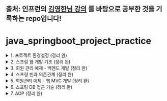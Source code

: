 ## 출처: 인프런의 [김영한님 강의](https://www.inflearn.com/course/%EC%8A%A4%ED%94%84%EB%A7%81-%EC%9E%85%EB%AC%B8-%EC%8A%A4%ED%94%84%EB%A7%81%EB%B6%80%ED%8A%B8) 를 바탕으로 공부한 것을 기록하는 repo입니다!

# java_springboot_project_practice

<details>
<summary>1. 프로젝트 환경설정 (정리 완)</summary>
<div markdown="1">

## 1. 프로젝트 환경설정 <br>
### 1-1. 프로젝트 생성
spring에서 운영하는 사이트로, spring boot 기반으로 프로젝트를 만들어주는 사이트

[spring initializer](https://start.spring.io/) ![](./images/chap1/1-1.png)
![](./images/chap1/1-2.png) 

<참고사이트: [[Java] Gradle, Groovy Gradle, Kotlin Gradle — 일단은 내 이야기](https://kdhyo98.tistory.com/87#Gradle%20%EC%9D%B4%EB%9E%80%3F-1), [Gradle User Manual](https://docs.gradle.org/current/userguide/userguide.html), [Kotlin DSL, Gradle 빌드 기본 언어 채택… 왜 Kotlin DSL일까?](https://blog.imqa.io/kotlin-dsl/), [‘Gradle Kotlin DSL’ 이야기 | 우아한형제들 기술블로그](https://techblog.woowahan.com/2625/)>

**Project**

- Gradle Groovy
  

**Language**

- Java
  

**Spring Boot**

- 원하는 버전, (SNAPSHOT - 만들고 있는 버전, M 시리즈 - 정식 릴리즈되지 않은 버전, 숫자만 있는 버전 - 정식 릴리즈 버전)
  

**Project metadata**

- Group - 보통 기업 도메인 명 (상관없다면 아무거나 적어도 무방)
  
- Artifact - 빌드 되어서 나오는 결과물
  
- Name, Description, Package name - 그대로 두거나 본인이 작성해도 무방
  

**ADD Dependencies...**

- 어떤 라이브러리를 이용할 것인가 정하는 것
  
- 웹 프로젝트라면 Spring web 검색해서 추가


**Generate**

- zip 파일이 다운되고 이를 Intellij에서 import하면 된다. <br><br>


  

Maven 이란

- 프로젝트를 진행하게 되면 많은 라이브러리들을 활용하게 되는데, 사용되는 그 수가 많아지면 이를 관리하는 것이 힘들어진다.
  
- Maven은 내가 사용한 라이브러리뿐만 아니라, 해당 라이브러리가 작동하는데 필요한 다른 라이브러리들까지 관리해서 네트워크를 통해 자동으로 다운 받아준다.
  
- 프로젝트의 전체적인 라이프사이클을 관리하는 도구이다.
  

Gradle 이란

- 기본적으로 빌드 배포 도구(Build Tool)이다.  JAVA, C/C++, Python 등을 지원한다.
  
- Maven은 XML로 라이브러리를 정의하고 활용하나 Gradle의 경우 별도의 빌드스크립트를 통해 사용할 어플리케이션 버전, 라이브러리 등의 항목을 설정할 수 있다.
  
- 장점으로는 스크립트 언어로 구성되어서 XML과 달리 변수 선언, if, else, for등의 로직이 구현가능하여 간결하게 코드 작성이 가능하다.
  

Gradle을 쓰는 이유

레거시 프로젝트, 과거 프로젝트의 경우 Maven으로 남아있는게 있지만, 요즘은 Gradle로 넘어가는 추세이다.<br><br><br>

<p align="center"><img src="./images/chap1/1-3.png"></p>

- java 밑에 패키지와 소스파일이 있음
  
- test는 테스트 코드와 관련된 파일들이 들어가 있음
  
  - 요즘 개발 트렌드에서는 테스트코드가 중요하다는 것을 의미
    
- resource 파일은 java 코드 파일을 제외한 xml 이나 설정 파일들이 들어가 있음

## [IntelliJ] Java 버전 바꾸는 법(JDK 버전)
**<u>오류사항 발생</u>**
- No matching variant of org.springframework.boot:spring-boot-gradle-plugin:3.1.3 was found. The consumer was configured to find a library for use during runtime, compatible with Java 8, packaged as a jar, and its dependencies declared externally, as well as attribute 'org.gradle.plugin.api-version' with value '8.2.1' but:

### 1. Project(단축키 Crtl + Shift + Alt + S)
  
  - 스프링 부트 3버전 대부터는 JDK 17부터 지원하기 때문에 jdk 1.8(java8)로 빌드하려고 할 때 발생하는 오류
    
  - SDK 17로 설정
    
  - Language level: SDK default
<p align="center"><img src="./images/chap1/1-4.png"></p>
    
### 2. Modules
  
  - Language level 변경
<p align="center"><img src="./images/chap1/1-5.png"></p>
    
### 3. SDKs 설정
  
  - 원하는 JDK 설정  
<p align="center"><img src="./images/chap1/1-6.png"></p>
  
### 4. Project Setting (단축키 Ctrl + Alt + S)
  
  - Build,Execution,Deployment  -> Build Tools -> Gradle
    
  - Gradle JVM 변경
<p align="center"><img src="./images/chap1/1-7.png"></p>
    
  - Build,Execution,Deployment  -> Compiler -> Java Compiler
    
  - Project bytecode version 변경  
<p align="center"><img src="./images/chap1/1-8.png"></p>
  
### 5. OS JDK 환경변수 설정 다시하기
  
<p align="center"><img src="./images/chap1/1-9.png"></p>
<p align="center"><img src="./images/chap1/1-10.png"></p>
  

## 수행 결과

<p align="center"><img src="./images/chap1/1-11.png"></p>

- 여기서,
  
<p align="center"><img src="./images/chap1/1-12.png"></p>
  
<p align="center"><img src="./images/chap1/1-13.png"></p>
  
<p align="center"><img src="./images/chap1/1-14.png"></p>
  
  - Stop하면
    
  
<p align="center"><img src="./images/chap1/1-15.png"></p>
  
- 동작원리
  
   ```java
    @SpringBootApplication
    public class HelloSpringApplication {
    
    	public static void main(String[] args) {
    		SpringApplication.run(HelloSpringApplication.class, args);
    	}
    
    }
   ```
    
  - SpringApplication.run 안에 HelloSpringApplicatin이라는 클래스를 넣어주면 @SpringBootApplication 어노테이션을 통해서 springboot 어플리케이션이 실행이 된다.
    
  - Tomcat을 내장하고 있는데 자체적으로 서버를 띄움
    
- 번외
  
  - 인텔리제이가 자바를 실행하면 직접 실행하는 것이 아니라 Gradle을 통해서 실행하게 되는데 Gradle을 통해서 실행하게 되면 느릴 때가 있음
    
  - Intellij 로 바꾸면 Intellij에서 자바를 바로 실행시켜서 좀 더 빠르다. (프로젝트를 연습하는 단계에서는 좀 더 편하다)
 
<p align="center"><img src="./images/chap1/1-17.png"></p>
<br><br>

### 1-2 라이브러리 살펴보기
<br>
<p align="center"><img src="./images/chap1/1-18.png"></p> <br>
땡겨온 라이브러리 spring-web, thymeleaf는 각각 또다른 라이브러리에 의존하고 있음 <br>
의존하는 라이브러리까지 다 땡겨와서 이용하게 된다. <br>

##### Spring Boot 라이브러리
- spring-boot-starter-web 대표적으로
  
  - spring-boot-server-tomcat
    
  - spring-webmvc
    
- spring-boot-starter-thymeleaf는 html을 렌더링해주는 라이브러리 <br>
<p align="center"><img src="./images/chap1/1-19.png"></p>
<br>

- spring-boot-starter
  
  - spring-boot
    
  - autoconfigure
    
  - logging
    
  - core 관련한 라이브러리가 들어있음
    
- spring-boot-starter-logging
  
  - logback(실제 log를 어떤 구현체로 실행할 것인지), slf4j(인터페이스)가 들어있다
- log와 관련한 내용
  
  - 현업에 있는 개발자들은 System.out.println으로 거의 출력하지 않는다.
    
  - log로 출력을 해야 한다.
    
  - log로 남겨야 심각한 에러들을 따로 파일로 모아서 관리가 가능하기 때문
    
  - 취준이나 신입들은 log를 왜 쓰지라고 생각할 수 있음.
    
- spring-boot-starter-test
  
  - junit (테스트 프레임워크)
    
  - mockito (mock 라이브러리)
    
  - assertj (테스트 코드 편하게 작성하게 도와주는 라이브러리)
    
  - spring-test (스프링 통합 테스트)
  <br><br>
  
  ### 1-3 View 환경설정
  <br>
  <p align="center"><img src="./images/chap1/1-20.png"></p>
  <br>
  
  [spring-boot-docs](https://docs.spring.io/spring-boot/docs/current/reference/htmlsingle/#web.servlet.spring-mvc.welcome-page) 공식문서에서 내용을 찾을 수 있음

- main/resources/static 폴더 내에 index.html 파일을 만들어서 넣으면 Welcome page 기능을 제공한다.
  
<br>

- ```html
  <!DOCTYPE HTML>
  <html>
  <head>
      <title>Hello</title>
      <meta http-equiv="Content=Type" content="text/html; charset=UTF-8" />
  </head>
  <body>
  Hello
  <a href = "/hello">hello</a>
  </body>
  </html>
  ```
  <br>
  
- 단순히 파일을 서버에 던져준 것 밖에 안됨
  
- 템플릿 엔진이라는 것을 쓰면 모양을 바꿀 수 있다.
  
- 공식 사이트
  
  - [thymeleaf.org](https://www.thymeleaf.org/)
    
  - [스프링 공식 튜토리얼](https://spring.io/guides/gs/serving-web-content/)
    
  - [스프링 부트 메뉴얼](https://docs.spring.io/spring-boot/docs/current/reference/htmlsingle/)
    

- spring-boot-starter-thymeleaf가 위 html 파일을 꾸며주는 역할
  
- spring boot 메뉴얼 사이트에서도 지원하는 기능으로 thymeleaf가 있는 것을 확인할 수 있다.
<br>
<p align="center"><img src="./images/chap1/1-21.png"></p>
<br>

```java
pacakage hello.hellospring;

import...

@SpringBootApplication
public class HelloSpringApplication{
    pubilc static void main(String[] args){
        SpringApplication.run(HelloSpringApplication.class, args);
    }
}
```
<br>

##### 화면 구성을 위한 작업

- Web Application에서 첫 진입이 Controller
  
- controller 패키지를 만든다.
  
- HelloController 클래스 파일을 만든다.

<br>
<p align="center"><img src="./images/chap1/1-22.png"></p>
<br>

```java
import org.springframework.stereotype.Controller;
import org.springframework.ui.Model;
import org.springframework.web.bind.annotation.GetMapping;

@Controller
public class HelloController {
      // Web application에서 /hello 라고 입력값이 들어오면
      // @GetMapping 부분이 호출이 된다.
    @GetMapping("hello")
    public String hello(Model model){
        model.addAttribute("value", "welcome!!");
        return "hello";

    }
}
```
<br>

- Web application에서 /hello라고 입력값이 들어오면

```java
    @GetMapping("hello")
    public String hello(Model model){
        model.addAttribute("value", "welcome!!");
        return "hello";
```
<br>

- 위 코드 부분을 호출해준다.
  
- model은 MVC에서의 M에 해당
  
- Model 객체는 Controller에서 생성된 데이터를 View로 전달할 때 사용한다.

```html
<!DOCTYPE HTML>
<html xmlns:th="http://www.thymeleaf.org">
<head>
    <title>Hello</title>
    <meta http-equiv="Content-Type" content="text/html; charset = UTF-8"/>

</head>
<body>
<p th:text="'HELLO!!' + ${value}">처음이시군요. 고객님</p>
</body>
</html>
```
<br>

- 위 value값에 "welcome!!"이 들어가서 홈페이지에 <br>

<p align="center"><img src="./images/chap1/1-23.png"></p>

- 위 그림처럼 뜨게 된다. <br><br>

##### 전체 과정 설명 <br>

<p align="center"><img src="./images/chap1/1-24.png"></p> <br>

- 웹 브라우저가 localhost:8080에서 /hello를 스프링 부트쪽으로 던지게 되면 내장된 Tomcat server가 spring에게 다시 보내고
  
- spring은 HelloController를 찾은 뒤 이 내부에 <br>

```java
@Controller
public class HelloController {
      // Web application에서 /hello 라고 입력값이 들어오면
      // @GetMapping 부분이 호출이 된다.
    @GetMapping("hello")
    public String hello(Model model){
        model.addAttribute("value", "welcome!!");
        return "hello";

    }
}
```
<br>

- @GetMapping(get, post 에서의 get을 의미)의 "hello"와 매칭되게 됨
  
- 그러면 HelloController 내의 @GetMapping이 선언된 hello 라는 메서드가 실행된다.
  
- spring이 model을 만들어서 넘겨주는데 model에 "value"와 "welcome!!"을 담아서 view로 넘겨주게 된다
  
- return "hello";
<br>

<p align="center"><img src="./images/chap1/1-25.png"></p> <br>

- hello.html로 model을 넘기는 것
  
- spring boot는 return "hello"; 하게 되면
  
- viewResolver에 의해서
  
- resource/templates 내의 hello를 찾게 된다.
  
- hello.html을 찾아서 랜더링한다.
  
- 요약: 컨트롤러에서 리턴 값으로 문자를 반환하면 'viewResolver'가 화면을 찾아서 처리한다.
  
  - spring boot 템플릿엔진 기본 viewName 매핑
    
  - `resources:template/` + {viewName} + `.html`
    
- 참고사항
  
  - `spring-boot-devtools` 라이브러리를 추가하면 `html` 파일을 컴파일만 해주면 서버 재시작 없이 view 파일 변경이 가능하다.
 
</div>
</details>
  
<details>
<summary>2. 스프링 웹 개발 기초 (정리 완)</summary>
<div markdown="1">

## 2. 스프링 웹 개발 기초 <br>
  
크게 3가지 방법이 있음

- 정적 컨텐츠
  
  - 파일 자체를 웹 브라우저에 전달(서버에서 가공하지 않고 파일 전달)
    
  - 클라이언트의 요청을 받으면 서버에 미리 저장된 HTML, CSS, JS 등의 파일을 그대로 보여주는 것
    
  - 미리 저장된 파일을 그대로 보여주기 때문에 클라이언트들의 요청에 대해 동인한 결과를 보여준다.
    
- MVC 템플릿 엔진 (Model, View, Controller)
  
  - 서버에서 동적으로 HTML을 변환하여 웹 브라우저로 보내주는 역할
    
  - Model: 어플리케이션이 무엇을 할 것인지
    
  - View: 화면에 보여주기 위한
    
  - Controller: 모델이 어떻게 처리할지
    
- API
  
  - JSON과 같은 데이터 구조 포맷으로 클라이언트들에게 전달하는 방식, 화면은 클라이언트쪽에서 그린다.
    
  - 서버끼리는 html 필요없이 데이터만 주고 받으면 됨. 서버끼리 통신할 때 사용함
    
  - view 없이 그대로 http body에 전달하는 방식 <br>

  #### 2-1 정적 컨텐츠

- HTML 작성
  
  - spring boot는 정적 컨텐츠 기능을 제공한다. `/main/resources/static` 하위 폴더에 `hello-static.html` 파일을 생성하고 간단하게 살펴보기 위해서 아래 코드처럼 작성해본다.
    
    `hello-static.html`
    
    ```html
    <!DOCTYPE HTML>
    <html>
    <head>
        <title>static content</title>
        <meta http-equiv="Content-Type" content="text/html; charset=UTF-8" />
    
    </head>
    <body>
    정적 컨텐츠입니다.
    </body>
    </html>
    ```
    
- 클라이언트로부터 `localhost:8080/hello-static.html` 요청이 스프링 부트로 들어가게 되면 Tomcat 서버를 거치고 컨트롤러에서 `hello-static` 에 매핑하는 컨트롤러가 있는지 우선 확인한다.
  
- 즉, `hello-static` 관련 컨트롤러를 찾음.
  
- 동작이 없을 경우 `/resources/static` 하위에서 해당하는 파일을 찾아서 보내준다. <br>

#### 2-2 동적 컨텐츠
##### 2-2-1 MVC와 템플릿 엔진을 이용한 웹 개발 <br>

- MVC 라는 건 Model, View, Controller를 의미
  
- 과거에는 Controller와 View가 따로 분리되어 있지 않았음
  
- View에서 다 했음 (모델 1 방식)
  
- Model, View, Controller로 나누는 것이 일반적

==========================================================================

##### __spring MVC 패턴에 대한 간단한 설명

참고사이트: [스프링부트, MVC 패턴 Controller(컨트롤러)의 역할과 생성 (URI)](https://sudo-minz.tistory.com/25)

- Application의 역할을 Model, View, Controller로 나누어서 이들 사이 상호작용을 통제하는 아키텍처 패턴이다.
  
  1. Model: 목표하는 비즈니스를 구현한 것
    
  2. View: 화면에 표현하는 것
    
  3. Controller: 위 2가지의 상호작용을 통제하는 것
 


  
- 위에서 만들었던 HelloController.java 파일에 추가를 해보자 (1-3 View 환경설정에서 헀음)
  
  ```java
  package com.example.hellospring.controller;
  
  import org.springframework.stereotype.Controller;
  import org.springframework.ui.Model;
  import org.springframework.web.bind.annotation.GetMapping;
  
  @Controller
  public class HelloController {
      @GetMapping("hello")
      public String hello(Model model){
          model.addAttribute("value", "welcome!!");
          return "hello";
  
      }
  
      // 추가된 부
      @GetMapping("hello-mvc")
      // @RequestParam 외부에서 값을 받겠다.
      // Model에 담으면 view에서 렌더링할 때 쓸 것
      public String helloMvc(@RequestParam("name") String name, Model model){ // 웹사이트 url을 바꿔서 값을 얻겠다.
          model.addAttribute("name", name); // "name" 이라는 key 값에 name value값을 model에 담는다.
          return "hello-template";
      }
  }
  ```
  
- `@RequesParam`: 외부에서 값을 받아서 View로 값을 넘겨준다.
  
  - `@RequestParam("가져올 데이터의 이름") [데이터타입] [가져온데이터를 담을 변수]`
- 여기서는 `"name"`이라는 String 타입 값을 받아서 `Model 객체`에 넣고, `Model 객체`를 `View`로 넘겨준다.
  
- 넘겨주는 `html`은 `hello-template.html` 이다.
  
- 그럼, `hello-template.html`을 만들고 간단하게 코드를 작성해보자
  

```html
<!DOCTYPE HTML>
<html xmlns:th="http://www.thymeleaf.org">
<body>
<p th:text="'HELLO!!' + ${name}">hello! client</p>
</body>
</html>
```

- `<p>`의 hello! client는 name값이 존재하게 되면 `HELLO!! {name}`으로 치환되게 된다.
  
- 이제 `http://localhost:8080/hello-mvc` 에 들어가보면 <br>

<p align="center"><img src="./images/chap2/2-2.png"></p> <br>

- 에러가 뜨는 것을 확인할 수 있다. <br>

<p align="center"><img src="./images/chap2/2-3.png"></p> <br>

<p align="center"><img src="./images/chap2/2-4.png"></p> <br>

<p align="center"><img src="./images/chap2/2-5.png"></p> <br>

- default가 true이며, 이는 넘어온 값이 존재해야 한다는 것을 의미
  
- **넘어온 name 값이 없어서 에러가 발생한 것**
  
- 그러면 url 상에서 값을 넘겨줘보자 <br>

<p align="center"><img src="./images/chap2/2-6.png"></p> <br>

<p align="center"><img src="./images/chap2/2-7.png"></p> <br>

<p align="center"><img src="./images/chap2/2-9.png"></p> <br>

- 페이지 소스 보기를 하면 이미지

<p align="center"><img src="./images/chap2/2-8.png"></p> <br>

- HTML로 이루어진 것을 확인할 수 있다.
  
- `String name= spring!!!!!` 이 되고
  
- `model.addAttribute("name", name);` 에 의해 model에 담겨서 템플릿에 넘겨준다.
  
- `<p th:text="'HELLO!!' + ${name}">hello! client</p>` 에서 model의 key값인 name의 value 값을 받아서 `hello! client` 대신해서 `'HELLO!!' spring!!!!!`을 출력하게 된다.
  
- 정적 컨텐츠와는 다르게 HTML로 변환 후 웹 브라우저에 넘겨준다. <br>

##### 2-2-2 API 방식

１。이전에 만들었던 HelloController.java에 코드를 추가해보자

```java
    @GetMapping("hello-string")
    @ResponseBody // html의 body 태그가 아닌 http에서 header와 body 부분에서 body부분에 데이터를 직접 넣어주겠다.
    public String helloString(@RequestParam("name") String name){
        return "hello" + name;
    }
```

- 이전 템플릿 엔진과이 차이는 view가 없고 데이터 그대로 출력한다.
  
- 위에서 한 것처럼 페이지 소스보기를 하면 <br>

<p align="center"><img src="./images/chap2/2-10.png"></p> <br>

- HTML이 아니라 데이터 그대로를 출력한 것을 확인할 수 있다. <br>

２。이전에 만들었던 HelloController.java에 코드를 추가해보자 <br>

```java
    @GetMapping("hello-api")
    @ResponseBody
    public Hello helloApi(@RequestParam("name") String name) {
        Hello hello = new Hello();
        hello.setName(name);
        return hello;
    }


    static class Hello{
        private String name;

        public String getName() {
            return name;
        }

        public void setName(String name) {
            this.name = name;
        }
    }
```
<br>

- Hello 타입의 hello 객체를 만들어서 입력 받은 name 값을 hello 객체에 넣어준다.
  
- 아까와 다르게 문자열이 아니라 객체를 return으로 넣어준다면? <br>

<p align="center"><img src="./images/chap2/2-11.png"></p> <br>

- HTML이 아닌 데이터를 웹 브라우저로 보냈으며, JSON 형식으로 보낸 것을 확인할 수 있다. <br>

2-1. 동작 원리

<p align="center"><img src="./images/chap2/2-12.png"></p> <br>

- @ResonseBody가 없다면
  
  - viewResolver가 템플릿을 찾고 HTML로 변환 후 웹 브라우저에 보냈음
- @ResponseBody를 사용한다면
  
  - 데이터를 그대로 넘기게 됨.
    
  - 문자라면 그대로 넘기는데 객체라면?
    
  - 객체라면 JSON 형식으로 반환해서 HTTP 응답으로 반환한다.
    
  - HTTP의 BODY 에 문자 내용을 직접 반환
    
  - `viewResolver` 대신에 `HttpMessageConverter` 가 동작한다.
    
  - 기본 문자처리: `StringHttpMessageConverter`
    
  - 기본 객체처리: `MappingJackson2HttpMessageConverter`
    
  - byte 처리 등등 기타 여러 HttpMessageConverter가 기본으로 등록되어 <br>

### 요약

- 정적 컨텐츠: 파일 그대로를 웹 브라우저에 보내는 방식
  
- 동적 컨텐츠
  
  - MVC 방식: HTML로 변환 후 웹 브라우저에 보내는 방식
    
  - API 방식: 데이터로 변환 후 웹 브라우저에 보내는 방식
    

```java
    static class Hello{
        private String name;

        public String getName() {
            return name;
        }

        public void setName(String name) {
            this.name = name
      }
```

- Getter Setter 개념
  
  - private으로 접근 못하게 하고
    
  - 외부에서 접근하려면 getName, setName으로 접근하게끔 하는 것
    
  - 이를 java bean 표준 방식이라고 한다.
    
  - 또 다른 용어로 property 접근 방식이라고 한다.
  


</div>
</details>

<details>
<summary>3. 회원 관리 예제 - 백엔드 개발 (정리 완)</summary>
<div markdown="1">

## 3. 회원 관리 예제 - 백엔드 개발 <br>

##### 3-1. 비즈니스 요구사항 정리  <br>

```
- 비즈니스 요구 사항 정리

- 회원 도메인

- 회원 도메인을 저장하고 불러올 수 있는 repository 객체 만들기

- 만든 repository가 정상 동작하는지 테스트하는 테스트 케이스 작성
```

비즈니스 요구사항 정리 (간단한 비즈니스)

- 데이터: 회원 ID, 이름
  
- 기능: 회원 등록, 조회
  
- 가정한 상황 : 개발자가 개발해야 하는 시점에 데이터 저장소가 선정되지 않았음

<p align="center"><img src="./images/chap3/3-1.png"></p> <br>

#### 3-2. 회원 domain과 repository 만들기

1. domain 폴더 만들고 그 안에 Member 클래스 만들기

```java
package hello.hellospring.domain;

public class Member{

    private Long id;
    private String name;

    public Long getId(){
        return id;
    }
    public void setId(Long id){
        this.id = id;
    }
    public String getName(){
        return name;
    }
    public void setName(String name){
        this.name =  name;
    }
}
```

- 고객이 정하는 아이디가 아니라 데이터를 구분하기 위한 시스템이 정하는 아이디
  
- getter, setter 만들기
  

2. 회원 객체를 담을 리포지토리 만들기 (repository 폴더 만들기)
  
  2-1. MemberRepository 라는 interface 만들기

<p align="center"><img src="./images/chap3/3-2.png"></p> <br>

```java
package hello.hellospring.repository;

import hello.hellospring.domain.Member;

public interface MemberRepository{
    Member save(Member member);
    Optional<Member> findById(Long id);
    Optional<Member> findByName(String name);
    List<Member> findAll();
}
```

- save 하면 저장된 회원 정보가 반환이 된다.
  
- Optional 이란 (java 8에 들어간 기능)
  
  - findById 나 findByName의 반환값이 null 일 수 있는데 이 null 값을 Optional로 감싸서 처리하는 것(다음 수업에 배울 것).
 
- interface 동작원리
  
  - save를 통해 회원 정보 저장소에 저장한다.
    
  - findById, findByName을 통해서 회원의 정보를 찾는다.
    
  - findAll을 통해서 모든 회원 정보 반환한다.
    

3. MemoryMemberRepository 구현체 만들기

```java
// 전체 코드

public class MemoryMemberRepository implements MemberRepository {

    // 저장할 곳 선언
    private static Map<Long, Member> store = new HashMap<>();
    private static long sequence = 0L; // 0 1 2... key값을 생성하는 것 


    // 1번
    @Override
    public Member save(Member member){
    member.setId(++sequence); // id 설정한다. 
    store.put(member.getId(), member); // 그 후 stored 한다.
    return member; // 저장된 값을 반환해준다. 이렇게 감싸서 null이라도 넘겨주면
    // 클라이언트쪽에서 뭐라도 할 수 있음    
    }


    // 2번
    @Override
    public Optional<Member> findById(Long id){
        // null이 반환될 것 같으면 Optional로 감싼다.
        return Optional.ofNullable(store.get(id)); // store에서 id값을 가져온다.
    }


    // 3번
    @Override
    public Optional<Member> findByName(String name){
        return store.values().stream()
                .filter(member -> member.getName().equals(name))
                .findAny();
    }

    // 4번
    @Override
    public List<Member> findAll() {
        return null;
    }

}
```

- 저장을 어딘가 해야 함
  
  - Map을 이용했음
    
  - 현업에서는 변수를 공유할 경우 동시성 문제 때문에 `HashMap`이 아닌  `ConcurrnetHashMap`을 사용하지만 지금처럼 간단한 프로젝트는 그냥 `HashMap` 사용함
    
  - long 또한 동시성 문제 때문에 현업에서는 `AtomicLong`을 쓴다. 마찬가지로, 간단한 예제이므로 그냥 `long` 사용함
    
- store에다가 넣기 전에 member의 id값을 세팅해준다.
  
  ```java
      private Long id; //시스템이 정해주는 값
      private String name; // 사용자가 기입한 값
  ```
  
- store에 저장하면 그 값을 반환한다.
  

```java
    // 2번
    // 이렇게 코드를 작성하면 만약 null 값이 반환된다면?
    // 클라이언트쪽에서는 아무것도 못함
    @Override
    public Optional<Member> findById(Long id){
        // null이 반환될 것 같으면 Optional로 감싼다.
        return store.get(id); // store에서 id값을 가져온다.
    }

==>   
    @Override
    public Optional<Member> findById(Long id){
        // null이 반환될 것 같으면 Optional로 감싼다.
        return Optional.ofNullable(store.get(id)); // store에서 id값을 가져온다.
    }
```

```java
    // 3번

    @Override
    public Optional<Member> findByName(String name){
        return store.values().stream()
                .filter(member -> member.getName().equals(name))
                .findAny();
    }
```

- stream()을 통해 컬렉션에 들어있는 elements들을 순회하면서
  
- member의 getName과 parameter로 입력된 name 값이 같은지 판단한다.
  
- 같은 경우에만 filter 되고 이를 반환한다.
  
- findAny는 stream에서 가장 먼저 탐색되는 element를 return
  
- return값은 Optional로 반환이 된다.
  
- 끝까지 찾았는데 없다면 Optional에 null이 들어가서 반환된다.
  

```java
    // 4번
    @Override
    public List<Member> findAll() {
        return new ArrayList<>(store.values();
    }
```

- store에 담겨있는 것들은 member들이며 member들이 반환된다.

##### 3-3. Repository 테스트 케이스 작성 및 검증

##### 다 작성했는데 어떻게 검증할까?

=> 테스트 케이스를 작성해서 검증한다.

검증은

- 자바의 main 메서드를 통해 실행하거나
  
- 웹 어플리케이션의 컨트롤러를 통해 해당 기능을 실행해서 검증가능하다.
  
- 반복 실행하기 어렵고, 여러 테스트를 한번에 실행하기 어렵다.
  

=> JUnit 이라는 프레임워크를 통해 문제를 해결함

<p align="center"><img src="./images/chap3/3-3.png"></p> <br>

```java
package com.example.hellospring.repository;

import com.example.hellospring.domain.Member;
import org.junit.jupiter.api.Assertions;
import org.junit.jupiter.api.Test;

public class MemoryMemberRepositoryTest { // 굳이 public 할 필요는 없음

    MemberRepository repository = new MemoryMemberRepository();

    @Test
    public void save(){
        Member member = new Member();
        member.setName("spring");

        repository.save(member);

        Member result = repository.findById(member.getId()).get();
        Assertions.assertEquals(member, result);
    }
}
```

<p align="center"><img src="./images/chap3/3-4.png"></p> <br>

- 내가 짠 코드가 제대로 동작하는지 체크하기 위해서
  
- 새로 만든 객체 member에 "spring"이라는 name값을 넣어주고
  
- DataBase에 저장한 result의 값이 새로 만든 member와 같은지 확인한다.
  
- 즉, 새로 만든 객체와 그 객체를 DB에 저장하고 꺼낸 객체가 같은지 확인하는 것.
  
- 여기서, Assertions 기능을 사용한다.
  

```java
// org.junit.jupiter.api의 Assertions를 사용하면
Assertions.assertEquals(expected, actual);

// org.assertj.core.api의 경우
Assertions.assertThat(expected).isEqualTo(actual);
```

- expected(기대하는 값: 내가 저장소에 저장한 값이 member니까 member가 튀어나오겠지)
  
- actual(실제 값: 저장한 값을 꺼냈을 때 그 값)
  
- 아무 문제 없으면 아래 그림처럼 녹색불 뜬다.

<p align="center"><img src="./images/chap3/3-4.png"></p> <br>

##### Assertions.assertEquals(expected, actual);

[참고사이트](https://stackoverflow.com/questions/26102865/assertequals-what-is-actual-and-what-is-expected)

- JUnit 프레임워크 Assertions.assertEquals(expected, actual)
  
- TestNG 프레임워크 Assertions.assertEquals(actual, expected)
  
- 어떤 테스트 프레임워크를 사용하냐에 따라 값의 순서가 달라서 헷갈릴 수 있다.
  
- 물론, 결과값이 true일 경우 문제가 되지 않는다.
  
- 하지만, 테스트 결과값이 false일 경우 (예: JUnit)
  
- 실제로는 expected(예상한 값)은 맞았고 actual이 틀렸지만
  
- expected가 false의 원인이라고 반대로 말하기 때문
  
- 그래서, 직관적으로 알기 쉬운
  
- Assertions.assertThat(expected).isEqualTo(actual); 가 나을 수 있다.
  
- 아래 그림이 JUnit에서 반대로 넣을 경우
  
- <u>각 테스트 프레임워크의 convention을 잘 따르자!</u>

<p align="center"><img src="./images/chap3/3-5.png"></p> <br>

<p align="center"><img src="./images/chap3/3-6.png"></p> <br>


```java
package com.example.hellospring.repository;

import com.example.hellospring.domain.Member;
//import org.junit.jupiter.api.Assertions;
import org.assertj.core.api.Assertions;
import org.junit.jupiter.api.Test;

import java.util.List;

import static org.assertj.core.api.Assertions.*;

public class MemoryMemberRepositoryTest { // 굳이 public 할 필요는 없음

    MemberRepository repository = new MemoryMemberRepository();

    @Test
    public void save(){
        Member member = new Member();
        member.setName("spring");

        repository.save(member);

        Member result = repository.findById(member.getId()).get();
        Assertions.assertThat(result).isEqualTo(member);
    }

    @Test
    public void findByName(){
        Member member1 = new Member();
        member1.setName("spring1");
        repository.save(member1);

        Member member2 = new Member();
        member2.setName("spring2");
        repository.save(member2);

        Member result = repository.findByName("spring1").get();
        Assertions.assertThat(result).isEqualTo(member1);
    }

    @Test
    public void findAll(){
        Member member1 = new Member();
        member1.setName("spring1");
        repository.save(member1);

        Member member2 = new Member();
        member2.setName("spring2");
        repository.save(member2);

        List<Member> result = repository.findAll();
        Assertions.assertThat(result.size()).isEqualTo(3);
    }

}
```

- findByName()까지 test했을 때 문제없었는데 findAll()을 넣고 test 돌렸더니 에러가 발생

<p align="center"><img src="./images/chap3/3-7.png"></p> <br>

- 왜일까?
  
- 테스트의 순서는 보장이 되지 않는다.
  
- 순서에 의존적으로 설계해서는 안된다.
  
- 즉, 순서 상관없이 메서드별로 따로 동작하도록 설계를 해야 한다.
  
- 위에서 보는 것처럼 findAll()이 먼저 실행이 되고 repository에 member1 객체가 저장이 된다.
  
- 그 다음 findByName() 메서드를 수행하는데 member1의 새로운 객체가 또 생성이 된다.
  
- 그러나, 이름이 "spring1"로 같기 때문에 이전의 member1 객체를 불러서 false가 된 것. **<u>다른 객체가 나온 것</u>**
  

##### 하나의 메서드에 대한 테스트가 끝나면 저장소 데이터를 CLEAR 시키자

```java
// test 폴더의 MemoryMemberRepositoryTest.java
    // interface를 테스트하는 것이 아니므로 MemoryMemberRepository로 바꾼다.
    MemoryMemberRepository repository = new MemoryMemberRepository();


    // Test 메서드가 끝날 때마다 수행하는 @AfterEach 선언    
    @AfterEach
    public void aterEach(){
        repository.clearStore();
    }
// main 폴더의 MemoryMemberRepository.java 
    // 맨 밑에 추
    public void clearStore(){
        store.clear();
    }
```

- 각 Test 메서드가 끝날 때마다 수행하는 @AfterEach 선언한다.
  
- interface를 테스트하는 것이 아니므로 MemoryMemberRepository로 바꾼다.
  
- Test 메서드가 끝날 때마다 repository를 지운다.
  

##### 다시 테스트 시킨 결과

<p align="center"><img src="./images/chap3/3-8.png"></p> <br>

##### 테스트만 해도 굉장히 깊은 내용

- 지금 한 것은 개발을 진행한 뒤 Test 케이스(여기서는 MemoryMemberRepository)를 작성했음
  
- 이 방식을 뒤집어서 Test 케이스를 작성한 뒤에 개발을 시작할 수 있다.
  
- 이를 TDD (Test-Driven Development) 라고 한다.
  
- 나는 세모 모양 결과물을 만들고 싶다
  
- 그럼 세모 모양 결과물을 만들기 시작하는 것이 아니라
  
- 세모 모양 틀(테스트)을 먼저 만들어놓고 이 틀에 내 결과물을 끼워넣어서 테스트를 하는 것
  

##### 번외: 여러 Test를 했는데 결과창에 하나만 나온다면?

<p align="center"><img src="./images/chap3/3-9.png"></p> <br>

- File - settings - Preferences - Build, Execution, Deployment - Build Tools - Gradle 이동
  
- Run tests using의 속성을 Intellij IDEA로 변경해주고 apply

<p align="center"><img src="./images/chap3/3-10.png"></p> <br>

<p align="center"><img src="./images/chap3/3-11.png"></p> <br>

- 맞게 나온다!

##### 3-4. 서비스 개발

- service 폴더 만들기, 폴더 안에 MemberService 클래스 만들기
  
- 기존에 만들었던 저장소 가져오기
  
- 회원 가입 만들기
  

```java
    private final MemberRepository memberRepository = new MemoryMemberRepository();

    /* 회원가입 */
    public Long join(Member member){
        // 같은 이름이 있는 중복 회원 X
        Optional<Member> result = memberRepository.findByName(member.getName());
        result.ifPresent(m ->{
            throw new IllegalStateException("이미 존재하는 회원입니다.");
        });

        memberRepository.save(member); //
        return member.getId(); // 단순히 id만 반환해보자
    }
```

- 이미 값이 존재하면 throw new 한다.
  
  - 반환된 값이 Optional이기 때문에 가능한 것
    
  - Optional로 안하면 `if null이 아니면`이라고 구현했을 것
    
  - Optional로 감싸면 이 안에 Member 객체가 있다.
    
  - 그러면 Optional의 여러 메서드를 사용할 수 있다.
    
  - Optional을 사용해서 `ifPresent`를 사용할 수 있음.
    
  - `Member member1 = result.get();`
    
    - 이렇게 쓸 수 있지만 직접 꺼내는 것을 권장하지는 않음.
   
<p align="center"><img src="./images/chap3/3-13.png"></p> <br>

  - `orElseGet` 메서드를 통해서 값이 있으면 가져오지만 값이 없다면 없을 경우에 대해 대응 방법이 구현가능하다.
    
- 코드의 가독성을 위해 아래처럼 바꿀 수 있다.
  

```java
        Optional<Member> result = memberRepository.findByName(member.getName());
        result.ifPresent(m ->{
            throw new IllegalStateException("이미 존재하는 회원입니다.");
        });

        ==> 첫줄 result와 둘째줄 result를 묶는 느낌이다.

        memberRepository.findByName(member.getName());
                .ifPresent(m ->{
                throw new IllegalStateException("이미 존재하는 회원입니다.");
                });
```

- Extract Method: 한 메서드에 세세한 처리가 많을 때 그런 처리를 묶어서 나누고 독립된 메서드로 추출하는 것
  
- Intellij 단축키 : `crtl` + `alt` + `m`
  
  - 만약 단축키가 안먹힌다면 Geforce Experience 게임 내 오버레이 해제
    
  - 또는 다른 프로그램에서 해당 단축키를 사용하는지 확인해볼 것

```java
    public Long join(Member member){

        validateDuplicateMember(member); // 중복 회원 검사

        memberRepository.save(member); 
        return member.getId(); 
    }

     private void validateDuplicateMember(Member member) {
     memberRepository.findByName(member.getName())
             .ifPresent(m ->{
                 throw new IllegalStateException("이미 존재하는 회원입니다.");
             });
    }
```

##### 전체 코드

```java
package com.example.hellospring.service;

import com.example.hellospring.domain.Member;
import com.example.hellospring.repository.MemberRepository;
import com.example.hellospring.repository.MemoryMemberRepository;

import java.util.List;
import java.util.Optional;

public class MemberService {

    private final MemberRepository memberRepository = new MemoryMemberRepository();

    /* 회원가입 */
    public Long join(Member member){
        // 같은 이름이 있는 중복 회원 X
//        Optional<Member> result = memberRepository.findByName(member.getName());
//        result.ifPresent(m ->{
//            throw new IllegalStateException("이미 존재하는 회원입니다.");
//        });

        validateDuplicateMember(member);

        memberRepository.save(member); //
        return member.getId(); // 단순히 id만 반환해보자
    }

    private void validateDuplicateMember(Member member) {
        memberRepository.findByName(member.getName())
                .ifPresent(m ->{
                    throw new IllegalStateException("이미 존재하는 회원입니다.");
                });
    }

    /*전체 회원 조회*/
    public List<Member> findMembers(){
        return memberRepository.findAll();
    }

    public Optional<Member> findOne(Long memeberId){
        return memberRepository.findById((memeberId));
    }

}
```

- 중복 회원 검사는 제대로 하는지, 오류가 발생했을 때 오류메세지는 잘 띄우는지 테스트해봐야 한다.

##### Optional에 대한 Tip [참고사이트: 망나니개발자](https://mangkyu.tistory.com/203)

- 연습하는 단계이므로 위 프로젝트는 그냥 진행함. 하지만,
- Optional을 바로 반환하는 것은 좋지 못하다.
- 깊게 배우고 싶다면 위 사이트나 이펙티브 자바 책을 살펴볼 것


Optional 만들어진 의도 및 올바른 사용법

- 만들어진 이유
  
  - null을 반환하면 오류가 발생할 가능성이 매우 높은 경우에 오류를 발생시키지 않고 메소드의 반환 타입으로 사용되도록 설계되었음.
- 장점
  
  - 코드가 `Null - safe` 해진다.
    
  - 가독성이 좋아진다.
    
  - 어플리케이션이 안정적이게 된다.
    
  - 위 장점은 제대로 사용했을 때 경우임
    
- 제대로 쓰지 않으면 위험하다
  
  - NullPointerException 대신 NoSuchElementException이 발생할 수 있음
    
    - 값이 있는지 판단하지 않고 쓴다면 NSEE가 발생
  - 이전에 발생하지 않았던 문제가 발생함
    
    - 문제가 되는 대표적인 경우가 직렬화(Serialize)를 할 때
      
    - Optional은 직렬화를 지원하지 않음
      
    - 캐시나 메세지큐 등과 연동할 때 문제 발생할 수 있음
      
  - 코드의 가독성을 떨어뜨림
    
    - Optional을 쓰기 위해 값의 유무 검사를 여러 번 할 수도 있다.
  - 시간적, 공간적 비용이 증가함
    
    - 공간적 비용: Optional은 객체를 감싸는 컨테이너이므로 Optional 객체 자체를 저장하기 위한 메모리가 추가로 필요하다.
      
    - 시간적 비용: Optional 안에 있는 객체를 얻기 위해서는 Optional 객체를 통해 접근해야 하므로 접근 비용이 증가한다.
      
- 올바른 사용법
  
  - Optional 변수에 `Null`을 할당하지 않아야 한다.
    
    - `Null`을 할당하는 것은 Optional 변수 자체가 `Null`인지 또 검사해야 하기 때문
      
    - 값이 없다면 `Optional.empty()`로 초기화 하자
      
  - 값이 없을 때 `Optional.orElseX()`로 기본 값을 반환하자.
    
    - 가급적이면 `isPresent()`로 검사하고 `get()`으로 값을 꺼내기보다 `orElseGet` 등을 활용해 처리하자
      
    - `orElseGet`은 값이 준비되어 있지 않을 경우, `orElse`는 값이 준비되어 있는 경우에 사용한다.
      
    - 만약 `Null`을 반환해야 하는 경우 `orElse(Null)`을 활용하자.
      
    
    ```java
    private String findDefaultName() {
        return ...;
    }
    
    // AVOID
    public String findUserName(long id) {
    
        Optional<String> optionalName = ... ;
    
        if (optionalName.isPresent()) {
            return optionalName.get();
        } else {
            return findDefaultName();
        }
    }
    
    // PREFER
    public String findUserName(long id) {
    
        Optional<String> optionalName = ... ;
        return optionalName.orElseGet(this::findDefaultName);
    }
    ```
    
  - 단순히 값을 얻으려는 목적으로만 Optional을 사용하지 않아야 한다.
    
    - 차라리 직접 값을 다루자
  - 생성자, 수정자, 메서드 파라미터 등으로 Optional을 넘기지 말아라
    
  - Collection의 경우 Optional이 아닌 빈 Collection을 사용하자
    
  - 반환 타입으로만 사용하자.


##### 3-5. 회원 서비스 테스트

- 테스트 하고 싶은 클래스에 `ctrl` + `Enter` , Create Test를 클릭

<p align="center"><img src="./images/chap3/3-14.png"></p> <br>

- 또는 `ctrl` + `shift` + `T`

<p align="center"><img src="./images/chap3/3-15.png"></p> <br>

<p align="center"><img src="./images/chap3/3-16.png"></p> <br>

- 자동으로 Test 파일을 만들고 틀을 만들어준다.
  
- Test 코드는 build 될 때 실제 코드에 포함되지 않는다.
  

```java
//MemberService.java
    public Long join(Member member){


        validateDuplicateMember(member); // 중복회원 검증
        memberRepository.save(member); //
        return member.getId(); // 단순히 id만 반환해보자
    }

    private void validateDuplicateMember(Member member) {
        memberRepository.findByName(member.getName())
                .ifPresent(m ->{
                    throw new IllegalStateException("이미 존재하는 회원입니다.");
                });
    }
```

- 단순히 입력값이 제대로 저장되는지뿐만 아니라 `validataeDuplicateMember()` 또한 제대로 동작하는지 파악해야 한다.
  
- 중복 회원 검증 `throw new IllegalStateException("이미 존재하는 회원입니다.")` 가 출력이 제대로 되는지 테스트해야 한다.
  

##### 방법 1.

```java
    @Test
    public void DuplicateMemberCheck(){

        // 일부러 똑같은 이름으로 저장한다.
        Member member1 = new Member();
        member1.setName("spring");

        Member member2 = new Member();
        member2.setName("spring");

        memberService.join(member1);
        try{
            memberService.join(member2);
            fail();
        }catch(IllegalStateException e){
            assertThat(e.getMessage()).isEqualTo("이미 존재하는 회원입니다.");
        }

    }
```

- 일부러 똑같은 이름으로 다른 2개의 객체를 저장소에 저장한다.
  
- 우리가 원하는 건 예외상황이 발생해서 출력문 `"이미 존재하는 회원입니다."`가 제대로 뜨는지 확인해야 함
  
- `try-catch`문으로 할 수도 있다.
  
- **<u>우리가 원하는 건 예외가 발생해야 함</u>**
  
- `memberService.join(member2)`에서 예외상황이 발생하지 않고`catch문`으로 가지 못하면 Test 결과가 `true`가 뜨게 되고
  
- `validateDuplicateMember(member);`가 제대로 동작하지 않았다는 의미 ("spring"이란 똑같은 이름으로 저장소에 저장했음에도 불구하고)
  
- 그렇기 때문에 `fail()`메서드를 넣은 것
  
  - fail():
    
    - 무조건 실패로 AssertionError가 발생하고 다음 라인부터 실행되지 않습니다.
- `catch문`으로 들어가게 되면 `validateDuplicateMember(member);`에서 발생한 문구와 같은지 판단한다.
  

##### 방법 2.

```java
    @Test
    public void DuplicateMemberCheck(){
        //given
        // 일부러 똑같은 이름으로 저장한다.
        Member member1 = new Member();
        member1.setName("spring");

        Member member2 = new Member();
        member2.setName("spring");

        memberService.join(member1);
        assertThrows(IllegalStateException.class, () -> memberService.join(member2));
```

- **`asserThrows(발생이 예상되는 예외의 타입, 예외가 발생될 수 있는 코드 블록)`**
  
- 예상되는 Exception이 발생하면 해당 Exception을 return value로 반환한다. 아래 코드처럼 반환 메세지를 받아서 검증도 가능하다.
  

```java
 assertThrows(IllegalStateException.class, () -> memberService.join(member2))

 ==> 위 코드를 바꾼다면

 IllegalStateException e = assertThrows(IllegalStateException.class, () -> memberService.join(member2));
 assertThat(e.getMessage()).isEqualTo("이미 존재하는 회원입니다."); 
```

- 값이 같다면 테스트는 성공
  
- 값이 다르다면
  

```java
IllegalStateException e = assertThrows(IllegalStateException.class, () -> memberService.join(member2));
assertThat(e.getMessage()).isEqualTo("이미 존재하는 회원입니다.1111");
```

<p align="center"><img src="./images/chap3/3-17.png"></p> <br>

- 위 처럼 오류가 발생, 테스트 실패

##### 이전 DB에 저장된 값 clear 해주기

- 이전 값이 저장소에 계속 누적이 되기 때문에 테스트를 방해할 수 있다.
  
- 그래서, 하나의 메서드가 실행이 끝나면 저장소를 `clear()`해준다.
  

```java
    // 다른 클래스의 객체를 가져온다.
    MemoryMemberRepository memberRepository = new MemoryMemberRepository();

    // 저장소 clear하기
    @AfterEach
    public void aterEach(){

        memberRepository.clearStore();
    }
```

- 위 코드에서의 문제점이 있다.
  
- 이전에 만든 `MemoryMemberRepository`클래스의 저장소 객체와 `MemoryMemberRepositoryTest` 클래스에서 선언한 저장소 객체가 다르기 때문
  
  - 즉, 다른 DB라는 의미
- 물론, 위 프로젝트는 `static`으로 선언했기 때문에 테스트는 제대로 동작한다.
  
- `static`은 `instance`와 상관없이 클래스에 붙기 때문에 위 프로젝트는 제대로 동작

<p align="center"><img src="./images/chap3/3-18.png"></p> <br>

- 하지만, static이 아니라면?
  
  - 다른 `instance`이므로 문제 발생!!

##### static 저장소가 아닐 경우 개선 방법 (DI: Dependency Injection)

###### - 저장소를 만들 때 외부에서 값을 넣어주도록 설계한다.

- 이전 저장소 설계

```java
// MemoryService.java 
private final MemberRepository memberRepository = new MemoryMemberRepository();

// MemberServiceTest.java
    MemberService memberService = new MemberService();
    MemoryMemberRepository memberRepository = new MemoryMemberRepository(); // 다른 클래스의 객체를 가져온다.
```

- 개선된 저장소 설

```java
// MemoryService.java
private final MemberRepository memberRepository;

public MemberService(MemberRepository memberRepository){
    this.memberRepository = memberRepository;
}

// MemberServiceTest.java
MemberService memberService;
MemoryMemberRepository memberRepository;

// DB에 데이터가 누적돼서 테스트가 제대로 안될 수 있기 때문에 저장소 clear를 해준다.
@BeforeEach
public void beforeEach(){
    memberRepository = new MemoryMemberRepository();
    memberService = new MemberService(memberRepository);
}
```

- `MemoryService.java` 에서 `MemberRepository`를 `new 생성자`를 통해서 객체를 생성하지 않고 외부의 값을 넣어준다.
  
- `MemoryServiceTest.java`에서 테스트를 실행하기 전에 `@BeforeEach`를 통해서 **<u>값을 주입한다.</u>**
  
- 그러면, 테스트는 독립적으로 실행되어야 하며, 위 프로젝트 또한 독립적으로 테스트를 진행하게 될텐데
  
  1. `memberRepository = new MemoryMemberRepository();`를 통해서 저장소가 생성됨
    
  2. `memberService = new MemberService(memberRepository);`를 통해 값을 주입
    
  3. `memberRepository`` 저장소 값을
    
  4. ```java
      public MemberService(MemberRepository memberRepository){
        this.memberRepository = memberRepository;
      }
      // MemberService의 저장소로 주입
      ```
    
- 위 방법에 의해 같은 저장소를 공유하게 됨
  

##### 요약

- 저장소는 각 클래스별로 선언하게 되면 다른 객체
  
- 공유가 안될 수 있음
  
- DI 적용
  
- `MemberService클래스`에서 멤버변수에 `MemoryMemberRepository` 객체를 생성하지 않고 참조변수만을 선언한다.
  
- 생성자를 만들어 `MemoryMemberRepository` 객체를 주입받고 그 객체를 멤버변수 `MemberRepository`로서 사용하도록 한다.
  
- `MemberServiceTest클래스`에서 MemberService 생성자를 사용하여 `MemberService` 객체를 생성하는데 이 때, 생성자의 인자에 `MemoryMemberRepository` 객체를 생성해 주입한다.
  
- `MemberService클래스`에서 생성자를 만들었고 생성자의 인자로 `MemoryMemberRepository` 객체를 주입받고 그 객체를 멤버변수로 사용하기로 한 것.
  

========================================================================================

##### __궁금증

- ```java
  // MemoryService.java
  private final MemberRepository memberRepository;
  
  public MemberService(MemberRepository memberRepository){
      this.memberRepository = memberRepository;
  }
  ```
  
- 인터페이스를 구현한게 `MemoryMemberRepository`이다.
  
- 위 코드에서 `MemberRepository memberRepository;` 이게 아니라 `MemoryMemberRepository memberRepository;`로 선언해야 `MemoryMemberRepository`에서 구현한 내용을 이용할 수 있지 않을까?
  

##### __답변:

- `MemberRepository`를 인터페이스로 선언하고 `MemoryMemberRepository`를 구현한 클래스로 사용하는 것은 객체 지향 프로그래밍의 원칙 중 하나인 의존성 역전 원칙`(Dependency Inversion Principle)`을 따르기 위함
  
- DIP를 지킴으로써 다양한 `MemberXXXRepository`의 구현체 클래스를 코드의 변경 없이 교체하는 것을 확인하실 수 있다.
  
- 그것이 가능한 이유는 인터페이스에 의존했기 때문이며, 만약 ``MemoryMemberRepository`에서 정의한 메서드를 사용해야한다면 다음과 같은 방식을 고려하자.
  
  1. 해당 메서드를 `MemberRepository` 인터페이스에 추가하고, 필요한 경우 다른 구현체에도 메서드를 구현하자. 이렇게 하면 인터페이스를 통해 해당 메서드를 사용할 수 있다.
    
  2. `MemoryMemberRepository`에만 필요한 기능이라면, 별도의 인터페이스를 만들고 그 인터페이스에 해당 메서드를 정의하자. 그리고` MemoryMemberRepository`가 새로 만든 인터페이스를 구현하도록 하세요. 이후,` MemberService`에서 새로 만든 인터페이스를 사용하면 된다..
    
- 이렇게 함으로써 구현체 클래스에 의존하지 않고 인터페이스에 의존한 설계가 가능하도록 할 수 있다.
  

===========================================================================================

</div>
</details>

<details>
<summary>4. 스프링 빈과 의존관계 (정리 완) </summary>
<div markdown="1">

## 4. 스프링 빈과 의존관계

- 화면에 사용자가 볼 수 있게끔 하려고 함
  
- `MemberController`가 `MemberService`를 통해서 회원가입 및 데이터를 조회하게 되는데 이를 의존 관계에 있다고 한다.
  
- `controller` 폴더에 `MemberController`라는 클래스를 만들자.
  
- `@Controller`가 붙여있다면 `spring`이 어노테이션이 붙은 클래스를 객체를 생성해서 관리하게 됨.
  
- `spring`은 이 클라스를 컨트롤러로 인식한다.
  
- 이를 `spring container에서 spring bean이 관리된다.` 라고 표현한다.
  
- `spring`에서는 객체를 `bean`이라는 이름으로 불린다.
  

```java
// MemeberController.java
@Controller
public class MemberController {
    private final MemberService meberService = new MemberService();
}
```

- `Controller(컨트롤러)`는 `화면(View)`과 `비즈니스 로직(Model)`을 연결시키는 역할인데
  
- View와 Model을 연결시키기 위해 회원 정보에 접근해야 할 것.
  
- 회원 정보에 접근하기 위해서 `MemberService` 객체를 생성한다고 한다면
  
- 객체는 `Spring Container`에 등록이 되고 `Container`로부터 받아서 쓰게 된다.
  
- 하지만, 여기서 위 코드의 문제점이 존재한다.
  
- `@Controller`는 `MemberController`만 있는 것이 아님
  
- 다른 컨트롤러가 회원 정보에 접근하기 위해 `MemberService` 를 이용해야 할 수도 있다.
  
- `MemberController`에 접근할 때마다 `MemberService`객체가 생성이 될텐데
  
- 즉, `MemberService` 객체는 여러 번 생성이 될 필요가 없다. (이번 프로젝트에서는 `MemberService` 기능이 그리 많지 않기 때문, 그 판단에 대해서는 추가적인 검색이 필요)
  
- 그렇다면 `Spring Container`에 직접 연결한다면?
  
  - `alt` + `insert` , Contruct 클릭
    
  - `@Autowired` 코드 작성하기
    
  
  ```java
  // MemeberController.java
  @Controller
  public class MemberController {
      private final MemberService meberService = new MemberService()
  
      @Autowired
      public MemberController(MemberService memberService){
          this.memberService = memberService;
      }
  }
  ```
  
- `memberController` 내의 생성자가 호출이 될 때 `@Autowired`에 의해서 `spring container`에 등록되어 있는 `memberService`를 객체를 가져와서 위 생성자 괄호() 안의 `memberService`에 넣어준다.
  
- 이를 `Dependency Injection`이라고 한다.
  
- 의존 관계를 주입해준다.
  
- 저장소도 마찬가지이다.

<p align="center"><img src="./images/chap4/4-5.png"></p> <br>

- `@Service`에 의해 `MemberService`의 객체들이 `spring container`에 등록이 될 것이고(spring bean이 되며, 관리 대상)
  
- `MemberService` 의 생성자가 호출이 될 때 `@Autowired`에 의해서 `spring container`의 `memberRepository`가 불려와서 위 생성자 괄호() 안의 `memberRepository`에 넣어준다.
  
- 여기서, `MemberRepository`의 구현체인 `MemoryMemberRepository`의 객체가 불려와진다.
  
- 위 과정을 마치면

<p align="center"><img src="./images/chap4/4-6.png"></p> <br>

##### 스프링 빈을 등록하는 2가지 방법

1. 컴포넌트 스캔과 자동 의존관계 설정
  
  - 위에서 어노테이션 붙이면서 한 방법이 컴포넌트 스캔 방식
    
  - `@Component`, `@Controller` 등의 어노테이션을 붙이는 자동 등록 방식
    
  - `ctrl` + `마우스 클릭` 을 `@Service`에 해서 들어가보면
    
  - `@Component`가 붙여져 있다.

<p align="center"><img src="./images/chap4/4-7.png"></p> <br>

1. - 다른 어노테이션도 마찬가지 (컨트롤러, 저장소 등)
    
  - 자바 웹 어플리케이션이 실행되면 `Component` 관련된 어노테이션이 있으면 객체를 생성해서 `spring container`에 등록한다.
    
  - `@Autowired`는 객체에 대한 연관관계를 지어준다.
    
    - `spring container`에 등록되지 않으면 `@Autowired`는 동작하지 않는다.
  - **`spring bean`으로 만들어서 관리 대상이 되면 얻는 이점들이 있다. 이 부분은 찾아서 봐볼 것.**
    

===================================================================

##### 오류 상황: 강의에서는 Run 버튼이 활성화되어있는데 내 컴퓨터 인텔리제이는 비활성화되어있다.

- JUnit이 기본 실행으로 잡혀있어서 그럴 수도 있다.
  
- 참고사이트: [인텔리제이 Run 실행 안 될 때 해결 방법](https://ottl-seo.tistory.com/entry/%EC%9D%B8%ED%85%94%EB%A6%AC%EC%A0%9C%EC%9D%B4-Run-%EC%8B%A4%ED%96%89-%EC%95%88-%EB%90%A0-%EB%95%8C-%ED%95%B4%EA%B2%B0-%EB%B0%A9%EB%B2%95)
  
- 실행 제대로 됨.
  

=====================================================================

아무때나 어노테이션을 써도 될까?

<p align="center"><img src="./images/chap4/4-8.png"></p> <br>

- 우리는 `HelloSpringApplication`을 실행시킨다.

<p align="center"><img src="./images/chap4/4-9.png"></p> <br>

- `com.example.hellospring ` 패키지 하위에 속하는 것들을 `spring bean`으로 자동 등록된다.
  
- 패키지와 동일하거나 하위가 아니면 자동 등록이 안된다. (스프링 빈으로 컴포넌트 스캔 안함)
  
- 물론, 따로 설정을 하면 되지만 기본 설정으로는 자동 스캔되지 않는다.

=====================================================================

##### 참고사항:

스프링은 스프링 컨테이너에 스프링 빈을 등록할 때, 기본으로 싱글톤으로 등록한다.(하나만 등록해서 공유한다.) 따라서, 같은 스프링 빈이면 모두 같은 인스턴스이다. 설정으로 싱글톤이 아니게 설정할 수 있지만, 특별한 경우를 제외하면 대부분 싱글톤을 사용한다.

- 예:
  
- `memberService` 라는 명으로 하나만 등록, `OrderService`라는 명으로 하나만 등록
  

=====================================================================


스프링 빈을 등록하는 2가지 방법

2. 자바 코드로 직접 스프링 빈 등록하기
  

- 직접 자바 코드로 작성하기 위해서 `@Service`와 `@Repositoy` 를 지워보면 위에서 배운 것처럼 자바 웹 어플리케이션이 실행될 때 `spring`이 `Component` 어노테이션이 붙은 클래스를 객체로 저장하는데
  
- `@Component` 어노테이션이 없다면 해당 메서드를 인식을 못한다.
  
- 인식 못하게 만들어놓고
  
- 이제 자바 코드로 직접 스프링 빈 등록해보자


```java
@Configuration
public class SpringConfig {

    @Bean
    public MemberService memberService(){
        return new MemberService(memberRepository());
    }

    @Bean
    public MemberRepository memberRepository(){
        return new MemoryMemberRepository();
    }
}
```

- 자바 웹 어플리케이션이 동작할 때 `@Configuration`을 통해서 `MemberService`와 `MemberRepository`를 `spring container`에 객체로 저장해야 하는 대상으로 인식하게 된다.
  
- `return new MemberService(memberRepository())`
  
- `spring bean`에 저장되어 있는 `memberRepository`를 `memberService`에 넣어준다.

<p align="center"><img src="./images/chap4/4-10.png"></p> <br>

====================================================================

##### DI 주입에는 생성자 주입, 필드 주입, setter 주입, 3가지가 있다.

참고사이트: [스프링 - 생성자 주입을 사용해야 하는 이유, 필드인젝션이 좋지 않은 이유](https://yaboong.github.io/spring/2019/08/29/why-field-injection-is-bad/), [생성자 주입을 @Autowired를 사용하는 필드 주입보다 권장하는 하는 이유](https://madplay.github.io/post/why-constructor-injection-is-better-than-field-injection)

1. 생성자 주입

```java
@Controller
public class MemberController {
   private final MemberService memberService;

    @Autowired
    public MemberController(MemberService memberService) {
        this.memberService = memberService;
    }

}
```

- 생성자를 통해서 `memberService`가 `MemberController`에 주입이 된다.

2. 필드 주입

```java
@Controller
public class MemberController {
    @Autowired private final MemberService memberService;


//    @Autowired
//    public MemberController(MemberService memberService) {
//        this.memberService = memberService;
//    }

}
```

- 필드에 바로 의존 관계를 주입하는 방법
  
- 권장하는 방법은 아님
  
- Intellij 에서 필드 주입을 사용하면 `Field injection is not recommend`라는 경고가 뜬다.
  
- 과거에는 코드가 간결해져서 상당히 많이 썼지만 `외부에서 접근이 불가능하다는 단점`이 존재한다.
  
- 테스트 코드의 중요성이 부각됨에 따라 필드의 객체를 수정할 수 없는 필드 주입은 거의 사용하지 않게 되었음
  

3. setter 주입

```java
@Controller
public class MemberController {
    private MemberService memberService;


    @Autowired
    public void setMemberService(MemberService memberService){
        this.memberService = memberService;
    }
//    @Autowired
//    public MemberController(MemberService memberService) {
//        this.memberService = memberService;
//    }

}
```

- `private final` 에서 `private`으로 변경
  
  - 왜?
    
  - ```java
    // 예
    class Judy {
    
        Nick nick;
            final String message = nick.say(); // nick이 null값으로 error가 발생한다
    
        Judy(Nick nick) { // 생성
                this.nick = nick; 
          }
    
    }
    ```
    
  - final 필드가 초기화 되는 시점은 생성자가 실행되기 전에 진행된다.
    
  - 그럼 final 필드인 message의 초기값에 nick 변수의 값은 null이 들어간다.
    
- setter의 단점
  
  - public으로 열려 있어서 외부에서 접근 및 변경이 가능하다는 점

=====================================================================

##### 컴포넌트의 클래스와 메서드를 다른 곳에서 사용하려면?

아래 그림처럼 하면 된다.

<p align="center"><img src="./images/chap4/4-11.png"></p> <br>

<p align="center"><img src="./images/chap4/4-12.png"></p> <br>

=====================================================================

##### 수동 spring bean 등록에는 왜 `@Controller`를 뺄까?

- `@Service` 나 `@Repository`는 스프링이 없어도 잘 동작할 수 있다.
  
- 컨트롤러는 스프링이 제공하는 기능 중 하나
  
- `@Controller` 자체에 이미 컴포넌트 스캔의 의미가 내장되어 있다.
  
- 따라서, `@Bean`으로 별도로 등록해서 사용하는 것도 가능하지만 굳이 그럴 필요가 없다.
  
- 고객의 URL 요청에 맞추어 특정 컨트롤러가 호출되는 행위들을 모두 컨트롤러가 제공하는 기능이다.
  
- 따라서, 스프링 없이 컨트롤러만 단독으로 사용하는 일은 사실상 없다.
  
- 컨트롤러도 객체이므로 `@Controller` 또는 `@Bean`을 통해 스프링 빈에 등록해야 한다.


</div>
</details>

<details>
<summary>5. 회원관리 예제 - 웹 MVC 개발 (정리 완) </summary>
<div markdown="1">

## 5. 회원관리 예제 - 웹 MVC 개발

##### 5-1 홈 화면 추가하기

- `MemberController`를 통해서 회원을 등록하고 조회하기

1. `controller`폴더에`HomeController` 파일 만들기

- ```java
  import org.springframework.stereotype.Controller;
  import org.springframework.web.bind.annotation.GetMapping;
  
  @Controller
  public class HomeController {
  
      @GetMapping("/")
      public String home(){
          return "home";
      }
  }
  ```
  
- `@GetMapping` 부분은 `localhost:8080`에 접속하면 `home()` 이 호출이 되는 것
  

2. `resouces`안에 `templates`에 `home.html` 파일 만들기

<p align="center"><img src="./images/chap5/5-1.png"></p> <br>

기존에 만들었던 정적 컨텐츠는

<p align="center"><img src="./images/chap5/5-2.png"></p> <br>

- 웹 브라우저로부터 `localhost:8080/hello-static.html` 요청이 들어오면 스프링 컨테이너에서 `hello-static` 과 관련된 컨트롤러를 찾고
  
- 없다면
  
- `hello-static.html`을 찾도록 되어 있음
  
- 즉, 우선 순위는 컨트롤러임

- 그렇기 때문에 기존에 만들었던 `index.html`의 우선순위가 밀려서 `home.html`가 실행되는 것임. <br>
  

##### 5-2 회원 웹 기능 - 등록

- 회원 등록하는 화면 구성(html)
  
- 회원 등록하는 controll 만들기
  

```java
@Controller
public class MemberController {
    private MemberService memberService;

    @Autowired
    public MemberController(MemberService memberService){
        this.memberService = memberService;
    }

    @GetMapping("/members/new")
    public String createForm(){
        return "members/createMemberForm";
    }

    @PostMapping("/members/new")
    public String create(MemberForm form){
      Member member = new Member();
      member.setName(form.getName());

      memberService.join(member);
      return "redirect:/";
    }

}
```

- `@GetMapping`: HTTP Get Method에 해당하는 단축 표현으로 서버의 리소스를 조회할 때 사용
  
- `@PostMapping`: HTTP Post Method에 해당하는 단축 표현으로 서버에 리소스를 등록(저장)할 때 사용
  
- `"redirect:/"`를 통해서 `localhost:8080`으로 돌아감
  
- 회원 등록 form 만들기
  

```java
package com.example.hellospring.controller;

public class MemberForm {

    private String name;

    public String getName() {
        return name;
    }

    public void setName(String name) {
        this.name = name;
    }
}
```

- `private String name;`에서 `name`과 `createMemberForm.html`에서의 `name = name`이 매칭된다.
  
- 매칭이 되면 값이 들어오게 된다.
  

```html
<!DOCTYPE html>
<html xmlns: th="http://www.thymeleaf.org">
<head>
    <meta charset="UTF-8">
    <title>Title</title>
</head>
<body>
<div>
    <form action="/members/new" method="post">
        <div class = "form-group">
            <label for="name">이름</label>
            <input type="text" id="name" name="name" placeholder="이름을 입력하세요">

        </div>
        <button type = "submit">등록</button>
    </form>

</div>

</body>
</html>
```

- 위에서 등록 버튼을 누르게 되면 post 방식으로 input 값들을 보내게 되고
  
- url을 엔터치면 기본적으로 `@GetMapping`인데
  
- post 방식으로 보낸 것이기 때문에`@PostMapping`의 `public String create(MemberForm form)`가 호출된다.
  
- `MemberForm`에 저장되게 된다.
  

```java
package com.example.hellospring.controller;

public class MemberForm {

    private String name;

    public String getName() {
        return name;
    }

    public void setName(String name) {
        this.name = name;
    }
}
```

##### 5-3 회원 웹 기능 - 조회

- 아래 코드를 추가한다.
  

```java
// MemberController.java

    @GetMapping
    public String list(Model model){
        List<Member> members = memberService.findMembers();
        model.addAttribute("members", members);
        return "members/memberList";
    }
```

- 그럼, `memberList.html`을 만들고
  

```html
<!-- memberList.html -->

<!DOCTYPE html>
<html xmlns: xmlns:th="http://www.w3.org/1999/xhtml" th="http://www.thymeleaf.org">

<body>
<div>
    <table>
        <thead>
            <tr>
                <th>#</th>
                <th>이름</th>
            </tr>
        </thead>
        <tbody>
            <tr th:each="member : ${members}">
                <td th:text="${member.id}"></td>
                <td th:text="${member.name}"></td>
            </tr>
        </tbody>
    </table>

</div>
</body>
</html>
```

- 서버를 실행해본다. <br>

<p align="center"><img src="./images/chap5/5-3.png"></p> <br>

- `thymeleaf`문법을 통해서 `th:each`를 수행하게 된다.
  
- 넘겨 받은 list를 `for문` 돌 듯 list의 요소에 접근하며 페이지상에 나타낸다.



</div>
</details>

<details>
<summary>6. 스프링 DB 접근 기술 (정리 완)</summary>
  
<div markdown="1">
  
### 6. 스프링 DB 접근 기술 <br>
  
JPA란(간단한 정리)

- 기존 기술로는 sql을 개발자들이 직접 짜고 db에 직접 저장했음.
  
- JPA란, sql을 개발자들이 짜는 것이 아니라 JPA라는 기술이 db에 등록, 수정, 삭제, 조회 쿼리를 다 날려줌.
  
- JPA를 이용하면 객체를 쿼리없이 db에 저장 및 관리를 할 수 있음.
  
  - 스프링 데이터 JPA는 JPA를 좀 더 편리하게 쓸 수 있도록 개선한 것.

##### DB 사용

- 실무에서는 보통 mysql이나 oracle 계열의 db를 많이 쓴다.
  
- 교육용으로는 h2가 좋다
  
  - 용량도 적고, admin 화면도 제공함.
    
  - 개발용 로컬 DB로 사용하기 좋은 데이터베이스
    

##### h2

- https://www.h2database.com/html/main.html 에서 zip 파일 다운 뒤 압출 풀기
  
- 해당 폴더 내의 bin 폴더에 들어가서 h2 (window 배치 파일) 실행하기

<p align="center"><img src="./images/chap6/6-1.png"></p> <br>

- 만약, 파일을 실행해도 안되면 IP 부분만 `localhost`로 바꾸고 엔터친다.(뒤 부분은 세션키 등이 포함되어있기 떄문에 건드리지 말 것.)
  
- `연결`을 누르면 db가 생성

<p align="center"><img src="./images/chap6/6-2.png"></p> <br>

- sql문 작성하고 실행하면 왼쪽처럼 테이블이 만들어짐

<p align="center"><img src="./images/chap6/6-3.png"></p> <br>

##### 6-2. 순수 JDBC

##### 6-2-1. 환경 설정

- `build.gradle` 파일에 jdbc, 데이터베이스 관련 라이브러리를 추가해야 함
  

```
implementation 'org.springframework.boot:spring-boot-starter-jdbc'
runtimeOnly 'com.h2database:h2'
```

```
// build.gradle
// ~생략

dependencies {
	implementation 'org.springframework.boot:spring-boot-starter-thymeleaf'
	implementation 'org.springframework.boot:spring-boot-starter-web'
	implementation 'org.springframework.boot:spring-boot-starter-jdbc'
	runtimeOnly 'com.h2database:h2'
	testImplementation 'org.springframework.boot:spring-boot-starter-test'
}
```

- Java는 JDBC와 연동하려면 꼭 JDBC Driver가 있어야 함
  
  - `implementation 'org.springframework.boot:spring-boot-starter-jdbc'`
    
- DB와 연동할 때 데이터베이스가 제공하는 클라이언트가 필요하다.
  
  - `runtimeOnly 'com.h2database:h2`
    
- 위 2개의 라이브러리를 추가한다.
  
- DB와 연동하려면 접속 정보 등 여러가지 설정이 필요하다.
  
- 옛날에는 일일이 설정해야 했지만 `spring boot` 가 대부분을 알아서 다 해줌
  
  - 그래서 경로만 넣어주면 된다.
 
- `application.properties` 파일에 아래 코드 추가하기
  

```java
// application.properties
spring.datasource.url=jdbc:h2:tcp://localhost/~/test
spring.datasource.driver-class-name=org.h2.Driver
spring.datasource.username=sa
```

- 다운 받은 H2 파일에서 h2.bat(windows 배치 파일) 실행시킨다.
  
- `localhost:8080`에서 회원가입 버튼 누른 후 아이디 등록해보기

<p align="center"><img src="./images/chap6/6-4.png"></p> <br>

- 회원 목록 버튼 눌러서 확인해보면

<p align="center"><img src="./images/chap6/6-5.png"></p> <br>

- 제대로 들어와 있음
  
- h2 db에서도 값이 확인 가능

<p align="center"><img src="./images/chap6/6-6.png"></p> <br>

- Spring을 왜 쓰냐?

- `interface`를 두고 구현체를 바꿔끼는 것, 소위 `다형성을 활용한다` 라고 하는데
  
- 이를 편리하게 해주는 것, 지원해주는 것이 `spring container`
  
  - Dependency Injection을 통해서 편리하게 해줌
    
- 만약 `MemberService`에 DB를 연결하기 위해서 `JdbcMemberRepository`를 의존하게 만들어버리면, 유지보수가 어려워짐.
  
  - 실제 서비스를 운영하다보면 `Service`는 `MemberService` 만 있는 것이 아닐 것이므로 `JdbcMemberRepository`를 추가하려면 다 일일이 추가해야 함. 수정하려면 일일이 수정해야 함
    
- 기존의 코드는 손대지 않고 어플리케이션을 설정하는 코드(Asembly)만 수정하게 하면 실제 어플리케이션 코드는 손댈 것이 없다.
  
  ```java
  // ~~~~~~~~~~~~~생략
  // SpringConfig.java
  @Configuration
  public class SpringConfig {
      private final DataSource dataSource;
  
      public SpringConfig(DataSource dataSource) {
          this.dataSource = dataSource;
      }
  
      @Bean
      public MemberService memberService() {
          return new MemberService(memberRepository());
      }
  
      @Bean
      public MemberRepository memberRepository() {
  // return new MemoryMemberRepository();
          return new JdbcMemberRepository(dataSource);
      }
  }
  ```

<p align="center"><img src="./images/chap6/6-7.png"></p> <br>

- `MemberService`는 `MemberRepository`에 의존하고 있다.
  
- `MemberRepository`의 구현체로 `MemoryMemberRepository`와 `JdbcMemberRepository`가 있다.

<p align="center"><img src="./images/chap6/6-8.png"></p> <br>

- 기존에는 `<memory>`버전의 `memberRepository`를 `spring bean`으로 등록헀다면, 이를 빼고 `<jdbc>` 버전의 `memberRepository`로 갈아끼웠음.
  
- 즉, 다형성을 잘 이용한다면 어플리케이션 전체의 기능을 변경할 필요가 없다.

##### 6-3. 스프링 통합 테스트

- `MemberServiceIntegrationTest.java` 파일을 만든 뒤 아래처럼 코드 작성을 한다.
  

```java
package com.example.hellospring.repository;

import com.example.hellospring.domain.Member;
import com.example.hellospring.repository.MemberRepository;
import com.example.hellospring.service.MemberService;
import org.junit.jupiter.api.Test;
import org.springframework.beans.factory.annotation.Autowired;
import org.springframework.boot.test.context.SpringBootTest;
import org.springframework.transaction.annotation.Transactional;
import static org.assertj.core.api.Assertions.assertThat;
import static org.junit.jupiter.api.Assertions.assertEquals;
import static org.junit.jupiter.api.Assertions.assertThrows;

@SpringBootTest
@Transactional
class MemberServiceIntegrationTest {
    @Autowired
    MemberService memberService;
    @Autowired MemberRepository memberRepository;
    @Test
    public void 회원가입() throws Exception {
        //Given
        Member member = new Member();
        member.setName("hello");
        //When
        Long saveId = memberService.join(member);
        //Then
        Member findMember = memberRepository.findById(saveId).get();
        assertEquals(member.getName(), findMember.getName());
    }
    @Test
    public void 중복_회원_예외() throws Exception {
        //Given
        Member member1 = new Member();
        member1.setName("spring");
        Member member2 = new Member();
        member2.setName("spring");
        //When
        memberService.join(member1);
        IllegalStateException e = assertThrows(IllegalStateException.class,
                () -> memberService.join(member2));//예외가 발생해야 한다.
        assertThat(e.getMessage()).isEqualTo("이미 존재하는 회원입니다.");
    }
}

```

- DB에 값을 저장하는 단계
  
  - sql문 실행하고 commit() 하면 DB에 저장이 됨.
    
    - commit() 하기 전까지 DB에 반영 안됨.
      
  - 테스트를 진행한 것이기 때문에 저장한 테스트 값을 지워야 함.
    
  - rollback()을 통해서 진행함.
    
  - DB에 데이터가 남지 않으므로 다음 테스트가 진행이 가능함.
    
  - **그럼, 테스트를 하고 commit()하지 않고 rollback()을 하면 되겠네?**
    
    - `@Transactional`
      
- 따로 DB값을 지우는 로직을 설계하지 않았다면 테스트를 위해 DB에 넣은 값이 계속 존재
  
  - 다음 테스트시 오류 발생 (반복 테스트를 못함)
    
  - ```java
    @AfterEach
    public void afterEach(){
        memberRepository.deleteAll();
    }
    ```
    
  - 이것도 가능하지만 굳이 그럴 필요없이 어노테이션 쓰면 됨.
    

- 다음 테스트를 위해 DB 값을 지우는 단계를 알아서 해주는 어노테이션이 `@Transactional`
  
- `@Transactional` 을 테스트 케이스에 달면 트랜잭션을 먼저 실행하고 그 다음에 DB에 데이터를 insert 쿼리를 하고 난 후 테스트가 끝나면 롤백을 해준다.
  
- DB에 넣었던 데이터가 반영이 안되고 다 지워진다.
  
  - 다음 테스트 반복 가능
    

##### 6-4. 스프링 JdbcTemplate

- 스프링 JdbcTemplate과 Mybatis 같은 라이브러리는 JDBC API에서 본 반복 코드를 대부분 제거해준다. 하지만, SQL은 직접 작성해야 한다.
  

```java
package hello.hellospring.repository;

import hello.hellospring.domain.Member;
import org.springframework.jdbc.core.JdbcTemplate;
import org.springframework.jdbc.core.RowMapper;
import org.springframework.jdbc.core.namedparam.MapSqlParameterSource;
import org.springframework.jdbc.core.simple.SimpleJdbcInsert;
import javax.sql.DataSource;
import java.sql.ResultSet;
import java.sql.SQLException;
import java.util.HashMap;
import java.util.List;
import java.util.Map;
import java.util.Optional;

public class JdbcTemplateMemberRepository implements MemberRepository {

    private final JdbcTemplate jdbcTemplate;

    public JdbcTemplateMemberRepository(DataSource dataSource) {
        jdbcTemplate = new JdbcTemplate(dataSource);
    }

    @Override
    public Member save(Member member) {
        SimpleJdbcInsert jdbcInsert = new SimpleJdbcInsert(jdbcTemplate);
        jdbcInsert.withTableName("member").usingGeneratedKeyColumns("id");
        Map<String, Object> parameters = new HashMap<>();
        parameters.put("name", member.getName());
        Number key = jdbcInsert.executeAndReturnKey(new
                MapSqlParameterSource(parameters));
        member.setId(key.longValue());
        return member;
    }

    // jdbcTemplate 라이브러리를 쓰면 단 2줄이면 코드 작성이 끝난다.
    @Override
    public Optional<Member> findById(Long id) {
        List<Member> result = jdbcTemplate.query("select * from member where id
                = ?", memberRowMapper(), id);
        return result.stream().findAny();
    }// 아래 코드와 비교해보면

    /*  jdbcTemplate을 쓰지 않는다면? Jdbc 코드와 비교
    @Override
    public Optional<Member> findById(Long id) {

        String sql = "select * from member where id = ?";
        Connection conn = null;
        PreparedStatement pstmt = null;
        ResultSet rs = null;

        try {
            conn  = getConnection();
            pstmt = conn.prepareStatement(sql);
            pstmt.setLong(1, id);
            rs = pstmt.executeQuery();
            if(rs.next()) {
                Member member = new Member();
                member.setId(rs.getLong("id"));
                member.setName(rs.getString("name"));
                return Optional.of(member);
            }else {
                return Optional.empty();
            }
        }catch (Exception e) {
            throw new IllegalStateException(e);
        }finally {
            close(conn, pstmt, rs);
        }
    }
    */

    @Override
    public List<Member> findAll() {
        return jdbcTemplate.query("select * from member", memberRowMapper());
    }
     

    @Override
    public Optional<Member> findByName(String name) {
        List<Member> result = jdbcTemplate.query("select * from member where
                name = ?", memberRowMapper(), name);
        return result.stream().findAny();
    }
    private RowMapper<Member> memberRowMapper() {
        return (rs, rowNum) -> {
            Member member = new Member();
            member.setId(rs.getLong("id"));
            member.setName(rs.getString("name"));
            return member;
        };
    }
    // 아래 코드를 람다로 바꾼 표현
//    private RowMapper<Member> memberRowMapper(){
//        return new RowMapper<Member>(){
//            @Override
//            public Member mapRow(ResultSet rs, int rowNum) throws SQLException{
//                Member member = new Member();
//                member.setId(rs.getLong("id");
//                member.setName(rs.getString("name");
//                return member;
//            }
//        }
//    }
}

```

- `SpringConfig.java` 에 이전에 만들었던 `JdbcMemberRepository`를 주석처리하고 새로 만든 `JdbcTemplateMemberRepository`를 넣어주면 됨.
  
  - `JdbcTemplate`을 이용하면서 반복적으로 개발해야 하는 부분이 줄어듦.
    

##### 6-5. JPA

- JPA는 반복 코드뿐만아니라 기본적인 SQL도 JPA가 직접 만들어서 실행해준다.
  
  - DB에 쿼리 날리고 데이터 가져오는 것을 직접 해줌.
    
- SQL과 데이터 중심 설계에서 객체 중심 설계로 전환할 수 있다.

1. 의존성 추가

```java
dependencies {
    implementation 'org.springframework.boot:spring-boot-starter-thymeleaf'
    implementation 'org.springframework.boot:spring-boot-starter-web'
    // implementation 'org.springframework.boot:spring-boot-starter-jdbc'
    implementation 'org.springframework.boot:spring-boot-starter-data-jpa'
    runtimeOnly 'com.h2database:h2'
    testImplementation('org.springframework.boot:spring-boot-starter-test') {
        exclude group: 'org.junit.vintage', module: 'junit-vintage-engine'
    }
}
```

- 기존의 의존성인 `implementation 'org.springframework.boot:spring-boot-starter-jdbc'`를 주석 처리하고
  
- `implementation 'org.springframework.boot:spring-boot-starter-data-jpa'`를 추가해준다.
  
  - JPA 및 JDBC도 포함하는 의존성이다.

###### 2. application.properties 파일에 추가할 내용

```java
spring.datasource.url=jdbc:h2:tcp://localhost/~/test
spring.datasource.driver-class-name=org.h2.Driver
spring.datasource.username=sa
spring.jpa.show-sql=true
spring.jpa.hibernate.ddl-auto=none
```

- `spring.jpa.show-sql=true`
  
  - Jpa가 생성하는 sql을 출력하게 해준다.
- `spring.jpa.hibernate.ddl-auto=none`
  
  - 작성된 객체를 보고 자동으로 데이터베이스 테이블까지 만들어준다.
    
  - 여기서는 `none` 으로 설정했는데, 강사님이 기존에 만들어둔 테이블을 쓰기 위함이다.
    
  - `create`를 사용하면 엔티티 정보를 바탕으로 테이블을 자동으로 만들어준다.
    
- `spring.datasource.username=sa`
  
  - 스프링부트 2.4부터 위 설정을 꼭 추가해야 한다. 그렇지 않으면 오류 발생!
- 확인할 사항들
  
  - build.gradle에서
    
    - plugins는 springframework와 dependency, 그리고 java를 포함하는지 확인
      
    - springboot 버전과 gradle간의 호환성 확인
      
      - Springboot 2.6은 Gradle 8.x 지원 안함
        
      - Gradle 6.8, 6.9, or 7.x 지원함
        
      - Gradle 8.x는 Springboot 2.7부터 지원함
        
      - Springboot 2.6을 쓰고 싶다면 downgrade하거나 springboot 버전을 높이거나 선택해야 한다.
        
  - 아래 그림처럼 jpa와 hibernate가 External Libraries에 포함되어있는지 확인
    
    <p align="center"><img src="./images/chap6/6-9.png"></p> <br>
    
- Jpa는 인터페이스이다.
  
- 그 구현체로 hibernate 등이 쓰인다.
  
  - 자바 진영의 표준 인터페이스이며, 구현은 여러 업체들이 하는 것.
    
  - 업체마다 성능이 좋거나 쓰기 편하거나 할 수 있다.
    
  - 현재는 hibernate를 자주 쓴다.
    
- Jpa는 객체와 ORM(Object Relational Mapping)이라는 기술이다.
  
  - 객체와 Relational 데이터베이스의 테이블을 매핑하는 기술

###### 3. SpringBoot가 자동으로 EntityManager를 생성해준다.

```java
implementation 'org.springframework.boot:spring-boot-starter-data-jpa'
```

- 의존성에 위 라이브러리를 추가하면 SpringBoot에서 자동으로 `EntityManager`를 생성하게끔 한다.
- 데이터베이스와 연결까지 해줌

```java
package hello.hellospring.repository;
import hello.hellospring.domain.Member;
import javax.persistence.EntityManager;
import java.util.List;
import java.util.Optional;

public class JpaMemberRepository implements MemberRepository {
    private final EntityManager em;

    public JpaMemberRepository(EntityManager em) {
        this.em = em;
    }

    public Member save(Member member) {
        em.persist(member);
        return member;
    }

    public Optional<Member> findById(Long id) {
        Member member = em.find(Member.class, id);
        return Optional.ofNullable(member);
    }

    public List<Member> findAll() {
        return em.createQuery("select m from Member m", Member.class)
                .getResultList();
    }
```

- 이걸 인젝션 받으면 된다.
  
- ```java
   public Member save(Member member) {
       em.persist(member);
       return member;
   }
  ```
  
- `persist`영속으로 저장하는 것
  
- `Member`를 저장하는데 INSERT 쿼리 작성해서 DB에 집어넣고 `id`까지 설정 다해준다.
  
- ```java
      public List<Member> findAll() {
          List<Member> result = em.createQuery("select m from Member m", Member.class)
                  .getResultList();
          return result;
      }
  ```
  
- 보통 테이블을 대상으로 Sql 쿼리문을 날리는데 엔티티(객체)를 대상으로 쿼리를 날리는 것.
  
- 그럼 자동으로 sql로 번역이 된다.
  
- 기존이었으면 `select *, m.name, m.id from 테이블 m`처럼 별이나 name이나 id로 조회했어야 하는데 `select m from Member m` 객체 자체를 `select` 한다.
  
- ```java
  @Override
  public Optional<Member> findByName(String name) {
      List<Member> result  = em.createQuery("select m from Member m where m.name = :name", Member.class)
              .setParameter("name", name)
              .getResultList();
      return result.stream().findAny();
  }  
  ```
  
- `findByName`이나 `findAll` 처럼 여러개의 리스트를 result로 받는 건 Jpa 쿼리를 작성해야 한다.
  
- 이것 또한 `Spring Data JPA` 라이브러리를 받으면 작성하지 않아도 된다.
  
- 또한, 저장하고 변경하는 작업을 할 때는 트랜잭션을 붙여야 한다.
  

##### 6-6. Spring Data JPA

- `Repository`에 구현 클래스 없이 인터페이스만으로 개발을 완료할 수 있다.
  
- 반복 개발해온 기본 CRUD 기능도 Spring Data JPA가 제공한다.
  
- 단순 반복된 개발 코드를 확연하게 줄여서 핵심 비즈니스 로직을 개발하는데 집중할 수 있다.
  
- Spring Data JPA는 JPA를 편리하게 도와주는 도구일 뿐
  
- 우선적으로 JPA를 배우는 것이 중요, 그렇지 않으면 실제 운영에서 만나는 여러 문제들을 해결하기 어려울 것.
  
- ```java
  public interface SpringDataJpaMemberRepository extends JpaRepository<Member, Long>, MemberRepository{
      @Override
      Optional<Member> findByName(String name);
  }
  ```
  
- `Interface`인 `SpringDataJpaMemberRepository`가 `JpaRepository`를 받고 있다면 구현체를 만들어서 자동으로 스프링 빈에 등록한다.
  
- ```java
  @Configuration
  public class SpringConfig {
      private final MemberRepository memberRepository;
  
      @Autowired
      public SpringConfig(MemberRepository memberRepository) {
          this.memberRepository = memberRepository;
      }
      @Bean
      public MemberService memberService() {
          return new MemberService(memberRepository);
      }
      @Bean
      public MemberRepository memberRepository(){
  
      }
  
  }
  ```
  
- 스프링 컨테이너가 `MemberRepository`를 찾을 것
  
- 하지만, `MemberRepository`를 스프링 컨테이너에 빈으로 등록하지 않아도
  
- 스프링 데이터 JPA가 제공하는 `JpaRepository`를 extends 하면 스프링 데이터 JPA가 인터페이스에 대한 구현체를 자동으로 만들어내고 스프링 빈에 등록을 한다.
  
- 그래서, 우리는 위 코드처럼 인젝션 받을 수 있다.
  
- 그럼, 기본적인 CRUD 기능은 구현하지 않아도 되나? YES
  
- 스프링 데이터 JPA가 만든 인터페이스 PagingAndSortingReposiory 와 CrudRepository에서 제공한다.
  
- <p align="center"><img src="./images/chap6/6-10.png"></p> <br>
  
- 공통 인터페이스로써 제공하는 위 기능들 외에 username이나 email 이름 등등으로 조회하고 싶다면 `findByName()`, `findByEmail()` 처럼 메서드 이름 만으로 조회 기능 제공한다.
  
- 복잡한 동적 쿼리의 경우 Querydsl 이라는 라이브러리를 사용하면 되고 이 조합으로도 어렵다면 JPA가 제공하는 네이티브 쿼리를 사용하거나 JdbcTemplate를 사용하면 된다.
  
- 요약하자면 스프링 데이터 JPA 제공 기능으로는
  
  - 인터페이스를 통한 기본적인 CRUD
    
  - `findByName()` , `findByEmail()`
    
  - 페이징 기능 자동 제공

</div>
</details>

<details>
<summary>7. AOP (정리 완)</summary>
<div markdown="1">
7. AOP

##### 7-1. AOP(Aspect Oriented Programming)가 필요한 상황

- 예를 들어, 메서드의 시작과 끝의 시간을 측정하고 싶다면? (1000개의 메서드가 있다고 가정)
  
- ```java
  package hello.hellospring.service;
  @Transactional
  public class MemberService {
      /**
       *
       회원가입
       */
      public Long join(Member member) {
          long start = System.currentTimeMillis();
          try {
              validateDuplicateMember(member); //중복 회원 검증
              memberRepository.save(member);
              return member.getId();
          }
          finally {
              long finish = System.currentTimeMillis();
              long timeMs = finish - start;
              System.out.println("join " + timeMs + "ms");
          }
      }
      /**
       *
       전체 회원 조회
       */
      public List<Member> findMembers() {
          long start = System.currentTimeMillis();
          try {
              return memberRepository.findAll();
          }
          finally {
              long finish = System.currentTimeMillis();
              long timeMs = finish - start;
              System.out.println("findMembers " + timeMs + "ms");
          }
      }
  }
  ```
  
- 위 처럼 일일이 시간 측정하는 로직을 넣어야 한다.
  
- 문제는 try문의 `핵심 로직`과 finally 문의 `공통 사항 로직`이 섞여서 유지보수가 어렵다.
  
  - 1000개 메서드에 ms 단위로 적용했는데, 상사 지시사항으로 s 단위로 바꾸라고 한다면? 일일이 바꿔야 하는 상황 발생!
    
- 하지만, 공통 사항 로직을 별도의 로직으로 만들기 어렵다.
  

##### 7-2. AOP 적용

<p align="center"><img src="./images/chap7/7-1.png"></p>

- 핵심 로직과 공통 관심 사항을 분리한다.
  
- `TimeTraceAop`라는 로직을 따로 만들어서 원하는 곳에 적용하면 된다.
  
- ```java
  package hello.hellospring.aop;
  import org.aspectj.lang.ProceedingJoinPoint;
  import org.aspectj.lang.annotation.Around;
  import org.aspectj.lang.annotation.Aspect;
  import org.springframework.stereotype.Component;
  @Component
  @Aspect
  public class TimeTraceAop {
      @Around("execution(* hello.hellospring..*(..))")
      public Object execute(ProceedingJoinPoint joinPoint) throws Throwable {
          long start = System.currentTimeMillis();
          System.out.println("START: " + joinPoint.toString());
          try {
              return joinPoint.proceed();
          }
          finally {
              long finish = System.currentTimeMillis();
              long timeMs = finish - start;
              System.out.println("END: " + joinPoint.toString()+ " " + timeMs + "ms");
          }
      }
  
  }
  ```
  
- 보통은 패키지별로 적용하는데
  
- 서비스에만 적용하고 싶다면 `hello.hellospring.service..*(..))`로 설정하면 된다.
  
  - `@Around ` 어노테이션 관련해서 따로 찾아보면서 공부하면 된다.
    

###### AOP 적용 전

<p align="center"><img src="./images/chap7/7-2.png"></p>

- 기존 스프링이 동작하는 원리는 위처럼 `memberController`에서 메서드를 호출하면 `memberService` 의 메서드가 호출이 될 것임.
  

###### AOP 적용 후

<p align="center"><img src="./images/chap7/7-3.png"></p>

- proxy 기술로 가짜 컨트롤러, 서비스, 레포지토리가 만들어진다.
  
- AOP가 실행이 되고 `joinPoint.proceed()`하면 그 때 진짜 컨트롤러, 서비스, 레포지토리가 호출이 된다.
</div>
</details>
  

